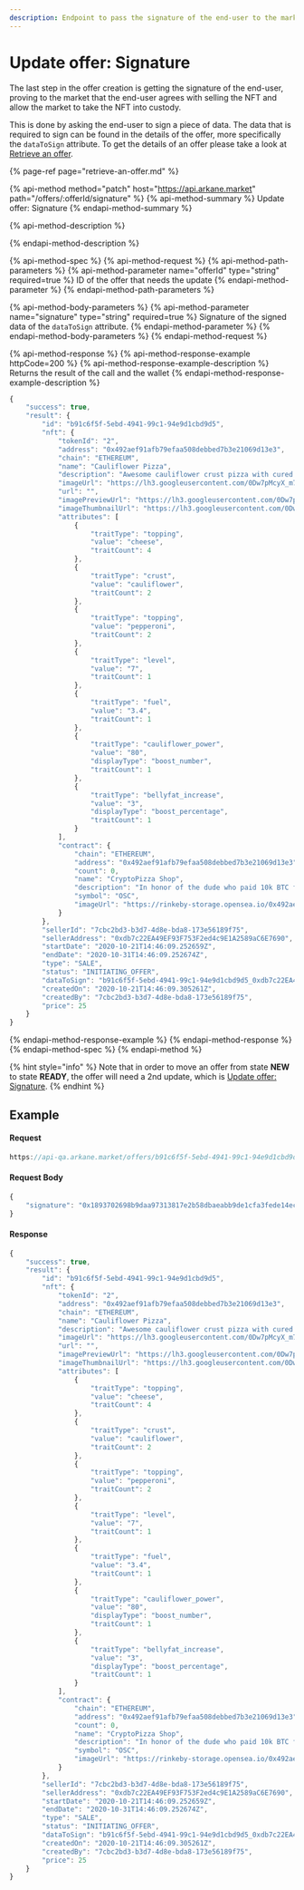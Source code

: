 ```yaml
---
description: Endpoint to pass the signature of the end-user to the market
---
```


# Update offer: Signature

The last step in the offer creation is getting the signature of the end-user, proving to the market that the end-user agrees with selling the NFT and allow the market to take the NFT into custody.

This is done by asking the end-user to sign a piece of data. The data that is required to sign can be found in the details of the offer, more specifically the `dataToSign` attribute. To get the details of an offer please take a look at [Retrieve an offer](retrieve-an-offer.md).

{% page-ref page="retrieve-an-offer.md" %}

{% api-method method="patch" host="https://api.arkane.market" path="/offers/:offerId/signature" %}
{% api-method-summary %}
Update offer: Signature
{% endapi-method-summary %}

{% api-method-description %}

{% endapi-method-description %}

{% api-method-spec %}
{% api-method-request %}
{% api-method-path-parameters %}
{% api-method-parameter name="offerId" type="string" required=true %}
ID of the offer that needs the update
{% endapi-method-parameter %}
{% endapi-method-path-parameters %}

{% api-method-body-parameters %}
{% api-method-parameter name="signature" type="string" required=true %}
Signature of the signed data of the `dataToSign` attribute.
{% endapi-method-parameter %}
{% endapi-method-body-parameters %}
{% endapi-method-request %}

{% api-method-response %}
{% api-method-response-example httpCode=200 %}
{% api-method-response-example-description %}
Returns the result of the call and the wallet 
{% endapi-method-response-example-description %}

```javascript
{
    "success": true,
    "result": {
        "id": "b91c6f5f-5ebd-4941-99c1-94e9d1cbd9d5",
        "nft": {
            "tokenId": "2",
            "address": "0x492aef91afb79efaa508debbed7b3e21069d13e3",
            "chain": "ETHEREUM",
            "name": "Cauliflower Pizza",
            "description": "Awesome cauliflower crust pizza with cured pepperoni. Found on a BBS in the early 80s.",
            "imageUrl": "https://lh3.googleusercontent.com/0Dw7pMcyX_m7T_6q3zzrvjmYMg-Matgg8c42DTGvviRDI8M7fa3Ot9siVfhzE0gqolLshVp2O6T3QdccmVblMurg7A",
            "url": "",
            "imagePreviewUrl": "https://lh3.googleusercontent.com/0Dw7pMcyX_m7T_6q3zzrvjmYMg-Matgg8c42DTGvviRDI8M7fa3Ot9siVfhzE0gqolLshVp2O6T3QdccmVblMurg7A=s250",
            "imageThumbnailUrl": "https://lh3.googleusercontent.com/0Dw7pMcyX_m7T_6q3zzrvjmYMg-Matgg8c42DTGvviRDI8M7fa3Ot9siVfhzE0gqolLshVp2O6T3QdccmVblMurg7A=s128",
            "attributes": [
                {
                    "traitType": "topping",
                    "value": "cheese",
                    "traitCount": 4
                },
                {
                    "traitType": "crust",
                    "value": "cauliflower",
                    "traitCount": 2
                },
                {
                    "traitType": "topping",
                    "value": "pepperoni",
                    "traitCount": 2
                },
                {
                    "traitType": "level",
                    "value": "7",
                    "traitCount": 1
                },
                {
                    "traitType": "fuel",
                    "value": "3.4",
                    "traitCount": 1
                },
                {
                    "traitType": "cauliflower_power",
                    "value": "80",
                    "displayType": "boost_number",
                    "traitCount": 1
                },
                {
                    "traitType": "bellyfat_increase",
                    "value": "3",
                    "displayType": "boost_percentage",
                    "traitCount": 1
                }
            ],
            "contract": {
                "chain": "ETHEREUM",
                "address": "0x492aef91afb79efaa508debbed7b3e21069d13e3",
                "count": 0,
                "name": "CryptoPizza Shop",
                "description": "In honor of the dude who paid 10k BTC for two large pizzas in 2010, I'm proud to announce the first ever CryptoPizza Shop! Collect these slices - more to be added soon, but these OG CryptoPizza Slices will go down in history!",
                "symbol": "OSC",
                "imageUrl": "https://rinkeby-storage.opensea.io/0x492aef91afb79efaa508debbed7b3e21069d13e3-1561429292.png"
            }
        },
        "sellerId": "7cbc2bd3-b3d7-4d8e-bda8-173e56189f75",
        "sellerAddress": "0xdb7c22EA49EF93F753F2ed4c9E1A2589aC6E7690",
        "startDate": "2020-10-21T14:46:09.252659Z",
        "endDate": "2020-10-31T14:46:09.252674Z",
        "type": "SALE",
        "status": "INITIATING_OFFER",
        "dataToSign": "b91c6f5f-5ebd-4941-99c1-94e9d1cbd9d5_0xdb7c22EA49EF93F753F2ed4c9E1A2589aC6E7690_0xb06b3f1e824BD7eFC0BCe584cF6B772dC0Ff7C75_2",
        "createdOn": "2020-10-21T14:46:09.305261Z",
        "createdBy": "7cbc2bd3-b3d7-4d8e-bda8-173e56189f75",
        "price": 25
    }
}
```
{% endapi-method-response-example %}
{% endapi-method-response %}
{% endapi-method-spec %}
{% endapi-method %}

{% hint style="info" %}
Note that in order to move an offer from state **NEW** to state **READY**, the offer will need a 2nd update, which is [Update offer: Signature](update-offer-signature.md).
{% endhint %}

## Example

#### Request

```javascript
https://api-qa.arkane.market/offers/b91c6f5f-5ebd-4941-99c1-94e9d1cbd9d5/signature
```

#### Request Body

```javascript
{
    "signature": "0x1893702698b9daa97313817e2b58dbaeabb9de1cfa3fede14ec00e9dbbd899835dd184fa6f63a2eb67beea34b8ad698fbb7bd887bcc1c88539df43963779fde51b"
}
```

#### Response

```javascript
{
    "success": true,
    "result": {
        "id": "b91c6f5f-5ebd-4941-99c1-94e9d1cbd9d5",
        "nft": {
            "tokenId": "2",
            "address": "0x492aef91afb79efaa508debbed7b3e21069d13e3",
            "chain": "ETHEREUM",
            "name": "Cauliflower Pizza",
            "description": "Awesome cauliflower crust pizza with cured pepperoni. Found on a BBS in the early 80s.",
            "imageUrl": "https://lh3.googleusercontent.com/0Dw7pMcyX_m7T_6q3zzrvjmYMg-Matgg8c42DTGvviRDI8M7fa3Ot9siVfhzE0gqolLshVp2O6T3QdccmVblMurg7A",
            "url": "",
            "imagePreviewUrl": "https://lh3.googleusercontent.com/0Dw7pMcyX_m7T_6q3zzrvjmYMg-Matgg8c42DTGvviRDI8M7fa3Ot9siVfhzE0gqolLshVp2O6T3QdccmVblMurg7A=s250",
            "imageThumbnailUrl": "https://lh3.googleusercontent.com/0Dw7pMcyX_m7T_6q3zzrvjmYMg-Matgg8c42DTGvviRDI8M7fa3Ot9siVfhzE0gqolLshVp2O6T3QdccmVblMurg7A=s128",
            "attributes": [
                {
                    "traitType": "topping",
                    "value": "cheese",
                    "traitCount": 4
                },
                {
                    "traitType": "crust",
                    "value": "cauliflower",
                    "traitCount": 2
                },
                {
                    "traitType": "topping",
                    "value": "pepperoni",
                    "traitCount": 2
                },
                {
                    "traitType": "level",
                    "value": "7",
                    "traitCount": 1
                },
                {
                    "traitType": "fuel",
                    "value": "3.4",
                    "traitCount": 1
                },
                {
                    "traitType": "cauliflower_power",
                    "value": "80",
                    "displayType": "boost_number",
                    "traitCount": 1
                },
                {
                    "traitType": "bellyfat_increase",
                    "value": "3",
                    "displayType": "boost_percentage",
                    "traitCount": 1
                }
            ],
            "contract": {
                "chain": "ETHEREUM",
                "address": "0x492aef91afb79efaa508debbed7b3e21069d13e3",
                "count": 0,
                "name": "CryptoPizza Shop",
                "description": "In honor of the dude who paid 10k BTC for two large pizzas in 2010, I'm proud to announce the first ever CryptoPizza Shop! Collect these slices - more to be added soon, but these OG CryptoPizza Slices will go down in history!",
                "symbol": "OSC",
                "imageUrl": "https://rinkeby-storage.opensea.io/0x492aef91afb79efaa508debbed7b3e21069d13e3-1561429292.png"
            }
        },
        "sellerId": "7cbc2bd3-b3d7-4d8e-bda8-173e56189f75",
        "sellerAddress": "0xdb7c22EA49EF93F753F2ed4c9E1A2589aC6E7690",
        "startDate": "2020-10-21T14:46:09.252659Z",
        "endDate": "2020-10-31T14:46:09.252674Z",
        "type": "SALE",
        "status": "INITIATING_OFFER",
        "dataToSign": "b91c6f5f-5ebd-4941-99c1-94e9d1cbd9d5_0xdb7c22EA49EF93F753F2ed4c9E1A2589aC6E7690_0xb06b3f1e824BD7eFC0BCe584cF6B772dC0Ff7C75_2",
        "createdOn": "2020-10-21T14:46:09.305261Z",
        "createdBy": "7cbc2bd3-b3d7-4d8e-bda8-173e56189f75",
        "price": 25
    }
}
```

